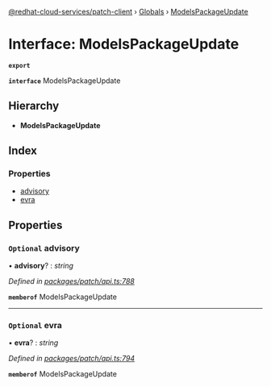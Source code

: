 [@redhat-cloud-services/patch-client](../README.md) › [Globals](../globals.md) › [ModelsPackageUpdate](modelspackageupdate.md)

# Interface: ModelsPackageUpdate

**`export`** 

**`interface`** ModelsPackageUpdate

## Hierarchy

* **ModelsPackageUpdate**

## Index

### Properties

* [advisory](modelspackageupdate.md#optional-advisory)
* [evra](modelspackageupdate.md#optional-evra)

## Properties

### `Optional` advisory

• **advisory**? : *string*

*Defined in [packages/patch/api.ts:788](https://github.com/RedHatInsights/javascript-clients/blob/5a7659a/packages/patch/api.ts#L788)*

**`memberof`** ModelsPackageUpdate

___

### `Optional` evra

• **evra**? : *string*

*Defined in [packages/patch/api.ts:794](https://github.com/RedHatInsights/javascript-clients/blob/5a7659a/packages/patch/api.ts#L794)*

**`memberof`** ModelsPackageUpdate
